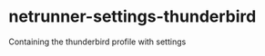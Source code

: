 netrunner-settings-thunderbird
=============================
Containing the thunderbird profile with settings
